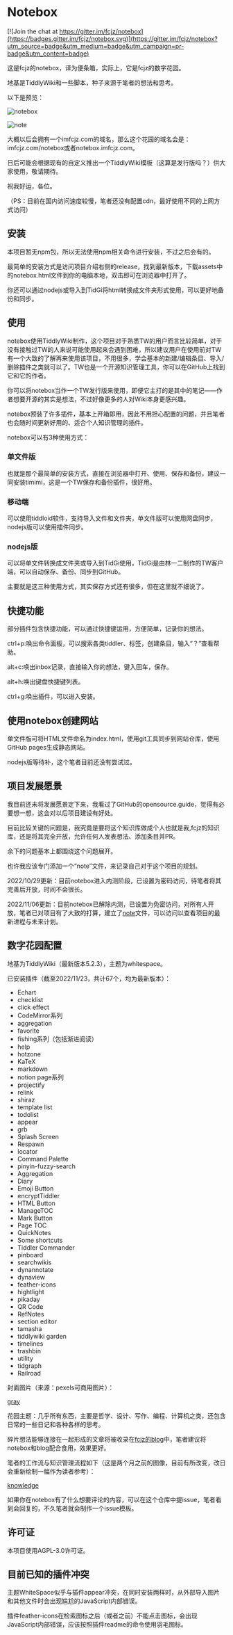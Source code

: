 # Notebox

[![Join the chat at https://gitter.im/fcjz/notebox](https://badges.gitter.im/fcjz/notebox.svg)](https://gitter.im/fcjz/notebox?utm_source=badge&utm_medium=badge&utm_campaign=pr-badge&utm_content=badge)

这是fcjz的notebox，译为便条箱，实际上，它是fcjz的数字花园。

地基是TiddlyWiki和一些脚本，种子来源于笔者的想法和思考。

以下是预览：

![notebox](https://github.com/fcjz/notebox/blob/main/notebox.png)

![note](https://github.com/fcjz/notebox/blob/main/note.png)

大概以后会拥有一个imfcjz.com的域名，那么这个花园的域名会是：imfcjz.com/notebox或者notebox.imfcjz.com。

日后可能会根据现有的自定义推出一个TiddlyWiki模板（这算是发行版吗？）供大家使用，敬请期待。

祝我好运，各位。

（PS：目前在国内访问速度较慢，笔者还没有配置cdn，最好使用不同的上网方式访问）

## 安装

本项目暂无npm包，所以无法使用npm相关命令进行安装，不过之后会有的。

最简单的安装方式是访问项目介绍右侧的release，找到最新版本，下载assets中的notebox.html文件到你的电脑本地，双击即可在浏览器中打开了。

你还可以通过nodejs或导入到TidGi将html转换成文件夹形式使用，可以更好地备份和同步。

## 使用

notebox使用TiddlyWiki制作，这个项目对于熟悉TW的用户而言比较简单，对于没有接触过TW的人来说可能使用起来会遇到困难，所以建议用户在使用前对TW有一个大致的了解再来使用该项目，不用很多，学会基本的新建/编辑条目、导入/删除插件之类就可以了。TW也是一个开源知识管理工具，你可以在GitHub上找到它和它的作者。

你可以将notebox当作一个TW发行版来使用，即便它主打的是其中的笔记——作者想要开源的其实是想法，不过好像更多的人对Wiki本身更感兴趣。

notebox预装了许多插件，基本上开箱即用，因此不用担心配置的问题，并且笔者也会随时间更新好用的、适合个人知识管理的插件。

notebox可以有3种使用方式：

### 单文件版

也就是那个最简单的安装方式，直接在浏览器中打开、使用、保存和备份，建议一同安装timimi，这是一个TW保存和备份插件，很好用。

### 移动端

可以使用tiddloid软件，支持导入文件和文件夹，单文件版可以使用网盘同步，nodejs版可以使用插件同步。

### nodejs版

可以将单文件转换成文件夹或导入到TidGi使用，TidGi是由林一二制作的TW客户端，可以自动保存、备份、同步到GitHub。

主要就是这三种使用方式，其实保存方式还有很多，但在这里就不细说了。

## 快捷功能

部分插件包含快捷功能，可以通过快捷键运用，方便简单，记录你的想法。

ctrl+p:唤出命令面板，可以搜索各类tiddler、标签，创建条目，输入“？”查看帮助。

alt+c:唤出inbox记录，直接输入你的想法，键入回车，保存。

alt+h:唤出键盘快捷键列表。

ctrl+g:唤出插件，可以进入安装。

## 使用notebox创建网站

单文件版可将HTML文件命名为index.html，使用git工具同步到网站仓库，使用GitHub pages生成静态网站。

nodejs版等待补，这个笔者目前还没有尝试过。

## 项目发展愿景

我目前还未将发展愿景定下来，我看过了GitHub的opensource.guide，觉得有必要想一想，这会对以后项目建设有好处。

目前比较关键的问题是，我究竟是要将这个知识库做成个人也就是我,fcjz的知识库，还是将其完全开放，允许任何人发表想法、添加条目并PR。

余下的问题基本上都围绕这个问题展开。

也许我应该专门添加一个“note”文件，来记录自己对于这个项目的规划。

2022/10/29更新：目前notebox进入内测阶段，已设置为密码访问，待笔者将其完善后开放，时间不会很长。

2022/11/06更新：目前notebox已解除内测，已设置为免密访问，对所有人开放，笔者已对项目有了大致的打算，建立了[note](https://github.com/fcjz/notebox/blob/main/note.md)文件，可以访问以查看项目的最新进程与未来计划。

## 数字花园配置

地基为TiddlyWiki（最新版本5.2.3），主题为whitespace。

已安装插件（截至2022/11/23，共计67个，均为最新版本）：

- Echart
- checklist
- click effect
- CodeMirror系列
- aggregation
- favorite
- fishing系列（包括渐进阅读）
- help
- hotzone
- KaTeX
- markdown
- notion page系列
- projectify
- relink
- shiraz
- template list
- todolist
- appear
- grb
- Splash Screen
- Respawn
- locator
- Command Palette
- pinyin-fuzzy-search
- Aggregation
- Diary
- Emoji Button
- encryptTiddler
- HTML Button
- ManageTOC
- Mark Button
- Page TOC
- QuickNotes
- Some shortcuts
- Tiddler Commander
- pinboard
- searchwikis
- dynannotate
- dynaview
- feather-icons
- hightlight
- pikaday
- QR Code
- RefNotes
- section editor
- tamasha
- tiddlywiki garden
- timelines
- trashbin
- utility
- tidgraph
- Railroad

封面图片（来源：pexels可商用图片）：

[gray](https://github.com/fcjz/notebox/blob/main/pexels-photo-3490393-.png)

花园主题：几乎所有东西，主要是哲学、设计、写作、编程、计算机之类，还包含日常的一些日记和各种各样的思考。

碎片想法能够连接在一起形成的文章将被收录在[fcjz的blog](https://fcjz.github.io/blog)中，笔者建议将notebox和blog配合食用，效果更好。

笔者的工作流与知识管理流程如下（这是两个月之前的图像，目前有所改变，改日会重新绘制一幅作为读者参考）：

[knowledge](https://github.com/fcjz/notebox/blob/main/%E4%B8%AA%E4%BA%BA%E5%B7%A5%E4%BD%9C%E6%B5%81.png)

如果你在notebox有了什么想要评论的内容，可以在这个仓库中提issue，笔者看到会回复的，不久笔者就会制作一个issue模板。

## 许可证

本项目使用AGPL-3.0许可证。

## 目前已知的插件冲突

主题WhiteSpace似乎与插件appear冲突，在同时安装两样时，从外部导入图片和其他文件时会出现尴尬的JavaScript内部错误。

插件feather-icons在检索图标之后（或者之前）不能点击图标，会出现JavaScript内部错误，应该按照插件readme的命令使用羽毛图标。
